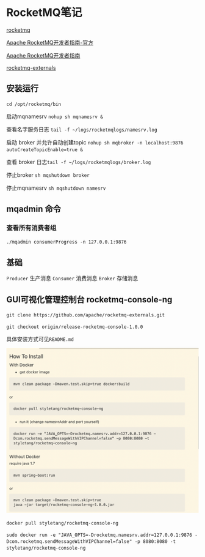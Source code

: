 # RocketMQ笔记

[rocketmq](https://rocketmq.apache.org/)

[Apache RocketMQ开发者指南-官方](https://github.com/apache/rocketmq/tree/rocketmq-all-4.5.1/docs/cn)

[Apache RocketMQ开发者指南](https://www.itmuch.com/books/rocketmq/)

[rocketmq-externals](https://github.com/apache/rocketmq-externals.git)

## 安装运行
`cd /opt/rocketmq/bin`

启动mqnamesrv `nohup sh mqnamesrv &`

查看名字服务日志 `tail -f ~/logs/rocketmqlogs/namesrv.log`

启动 broker 并允许自动创建topic `nohup sh mqbroker -n localhost:9876 autoCreateTopicEnable=true &`

查看 broker 日志`tail -f ~/logs/rocketmqlogs/broker.log`

停止broker `sh mqshutdown broker`

停止mqnamesrv `sh mqshutdown namesrv`

## mqadmin 命令
### 查看所有消费者组

`./mqadmin consumerProgress -n 127.0.0.1:9876`

## 基础

`Producer` 生产消息
`Consumer` 消费消息
`Broker` 存储消息

## GUI可视化管理控制台 rocketmq-console-ng

`git clone https://github.com/apache/rocketmq-externals.git` 

`git checkout origin/release-rocketmq-console-1.0.0`

具体安装方式可见`README.md`

![install.png](install.png)

`docker pull styletang/rocketmq-console-ng`

`sudo docker run -e "JAVA_OPTS=-Drocketmq.namesrv.addr=127.0.0.1:9876 -Dcom.rocketmq.sendMessageWithVIPChannel=false" -p 8080:8080 -t styletang/rocketmq-console-ng`
